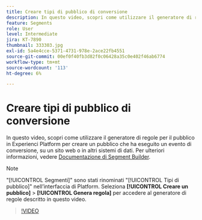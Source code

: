 ```yaml
---
title: Creare tipi di pubblico di conversione
description: In questo video, scopri come utilizzare il generatore di regole per il pubblico in Experienci Platform per creare un pubblico che ha eseguito un evento di conversione, su un sito web o in altri sistemi di dati.
feature: Segments
role: User
level: Intermediate
jira: KT-7890
thumbnail: 333303.jpg
exl-id: 5a4e4cce-5371-4731-978e-2ace22fb4551
source-git-commit: 00ef0f40fb3d82f0c06428a35c0e402f46ab6774
workflow-type: tm+mt
source-wordcount: '113'
ht-degree: 6%

---
```


# Creare tipi di pubblico di conversione

In questo video, scopri come utilizzare il generatore di regole per il pubblico in Experienci Platform per creare un pubblico che ha eseguito un evento di conversione, su un sito web o in altri sistemi di dati. Per ulteriori informazioni, vedere [Documentazione di Segment Builder](https://experienceleague.adobe.com/docs/experience-platform/segmentation/ui/segment-builder.html?lang=it).

>[!NOTE]
>
> &quot;[!UICONTROL Segmenti]&quot; sono stati rinominati &quot;[!UICONTROL Tipi di pubblico]&quot; nell’interfaccia di Platform. Seleziona **[!UICONTROL Creare un pubblico]** > **[!UICONTROL Genera regola]** per accedere al generatore di regole descritto in questo video.

>[!VIDEO](https://video.tv.adobe.com/v/333303/?learn=on)

